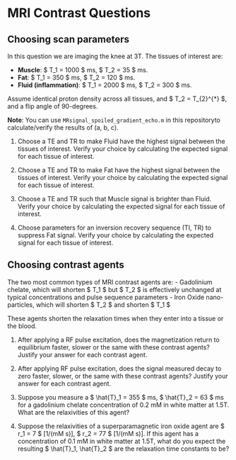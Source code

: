 # MRI Contrast Questions

## Choosing scan parameters

In this question we are imaging the knee at 3T. The tissues of interest are:

- **Muscle**: $ T_1 = 1000 $ ms, $ T_2 = 35 $ ms.
- **Fat**: $ T_1 = 350 $ ms, $ T_2 = 120 $ ms.
- **Fluid (inflammation)**: $ T_1 = 2000 $ ms, $ T_2 = 300 $ ms.

Assume identical proton density across all tissues, and $ T_2 = T_{2}^{*} $, and a flip angle of 90-degrees.

**Note**: You can use `MRsignal_spoiled_gradient_echo.m` in this repositoryto calculate/verify the results of (a, b, c).

1. Choose a TE and TR to make Fluid have the highest signal between the tissues of interest. Verify your choice by calculating the expected signal for each tissue of interest.
<!--
    Tissue with long $ T_2 $ have high signal in $ T_2 $-weighted image, which has a long TE and long TR.  
    *Answers may vary, e.g. TE=300ms, TR=6000ms.*
-->
2. Choose a TE and TR to make Fat have the highest signal between the tissues of interest. Verify your choice by calculating the expected signal for each tissue of interest.
<!--
    Tissue with short $ T_1 $ have high signal in $ T_1 $-weighted image, which has a short TE and short TR.  
    *Answers may vary, e.g. TE=10ms, TR=100ms.*
-->
3. Choose a TE and TR such that Muscle signal is brighter than Fluid. Verify your choice by calculating the expected signal for each tissue of interest.
<!--

    Tissue with short $ T_1 $ have high signal in $ T_1 $-weighted image, which has a short TE and short TR.  
    *Answers may vary, e.g. TE=10ms, TR=100ms.*
-->

4. Choose parameters for an inversion recovery sequence (TI, TR) to suppress Fat signal. Verify your choice by calculating the expected signal for each tissue of interest.
<!--

    To suppress fat signal we want to choose a $ TI = T_{1} \cdot \ln(2) $ where $ T_{1} $ corresponds to the $ T_{1} $ of the tissue we want to suppress. For fat at 1.5T, $ T_{1} = 260 $ ms and so an appropriate TI = 180 ms. The TR should be long enough to acquire slices; an appropriate TR = 2500 ms.
-->


## Choosing contrast agents

The two most common types of MRI contrast agents are:
    - Gadolinium chelate, which will shorten $ T_1 $ but $ T_2 $ is effectively unchanged at typical concentrations and pulse sequence parameters
    - Iron Oxide nano-particles, which will shorten $ T_2 $ and shorten $ T_1 $

These agents shorten the relaxation times when they enter into a tissue or the blood.

1. After applying a RF pulse excitation, does the magnetization return to equilibrium faster, slower or the same with these contrast agents? Justify your answer for each contrast agent.

<!--
     **Solution:** Because $ T_1 $ is shortened after applying either of the contrast agents, both of them can make magnetization return to equilibrium faster.
-->
2. After applying RF pulse excitation, does the signal measured decay to zero faster, slower, or the same with these contrast agents? Justify your answer for each contrast agent.

<!--
     **Solution:** Because $ T_2 $ is shortened after applying Iron Oxide nano-particles, this contrast agent will cause faster signal decay. Gadolinium chelate will not affect signal decay since it doesn't change $ T_2 $.
-->
3. Suppose you measure a $ \hat{T}_1 = 355 $ ms, $ \hat{T}_2 = 63 $ ms for a gadolinium chelate concentration of 0.2 mM in white matter at 1.5T. What are the relaxivities of this agent?

<!--
     **Solution:**

     Since 
     \[
     \frac{1}{\hat{T_1}} = \frac{1}{T_1} + r_1 \cdot [CM],
     \]
     then,  
     \[
     \frac{1}{350} = \frac{1}{510} + 0.2 \cdot r_1
     \]
     \[
     r_1 = \frac{\left(\frac{1}{355} - \frac{1}{510}\right)}{0.2} = 4.28 \times 10^{-3} \, [\text{mM} \cdot \text{ms}]^{-1}
     \]
     Similarly,
     \[
     r_2 = \frac{\left(\frac{1}{63} - \frac{1}{67}\right)}{0.2} = 4.74 \times 10^{-3} \, [\text{mM} \cdot \text{ms}]^{-1}
     \]
-->
4. Suppose the relaxivities of a superparamagnetic iron oxide agent are $ r_1 = 7 $ [1/(mM s)], $ r_2 = 77 $ [1/(mM s)]. If this agent has a concentration of 0.1 mM in white matter at 1.5T, what do you expect the resulting $ \hat{T}_1, \hat{T}_2 $ are the relaxation time constants to be?

<!--
     **Solution:** $ \hat{T_1} = 376 $ ms, $ \hat{T_2} = 44 $ ms
-->
